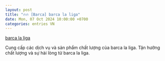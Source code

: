 ```yaml
---
layout: post
title: "🔥🔥 [Barca] barca la liga"
date: Mon, 07 Oct 2024 10:00:00 +0700
categories: entries VN
---
```

[barca la liga](https://hnue.edu.vn/k9bet.shtml)

Cung cấp các dịch vụ và sản phẩm chất lượng của barca la liga. Tận hưởng chất lượng và sự hài lòng từ barca la liga.️

